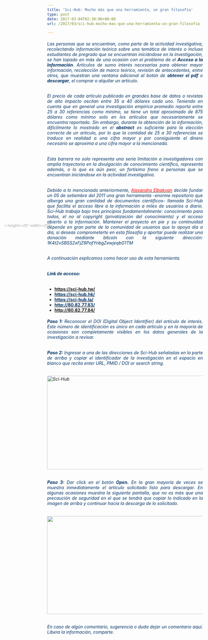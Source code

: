 ```yaml
---
title: 'Sci-Hub: Mucho más que una herramienta, un gran filosofía'
type: post
date: 2017-03-04T02:30:00+00:00
url: /2017/03/sci-hub-mucho-mas-que-una-herramienta-un-gran-filosofia

---
```

<h6 style="text-align: justify;">
  <span style="color: #003366;">Las personas que se encuentran, como parte de la actividad investigativa, recolectando información teórica sobre una temática de interés o incluso estudiantes de pregrado que se encuentran iniciándose en la investigación, se han topado en más de una ocasión con el problema de el <strong>Acceso a la Información</strong>. Artículos de sumo interés necesarias para obtener mayor información, recolección de marco teórico, revisión de antecedentes, entre otros, que muestran una ventana adicional al botón de <strong>obtener el pdf</strong> o <strong>descargar</strong>, el comprar o alquilar un artículo.<br /> </span>
</h6>

<h6 style="text-align: justify;">
  <span style="color: #003366;">El precio de cada artículo publicado en grandes base de datos o revistas de alto impacto oscilan entre 35 a 40 dólares cada uno. Teniendo en cuenta que en general una investigación empírica promedio reporta entre 25 a 30 referencias como mínimo, se tiene un total aproximado de 875 dólares como mínimo solo en los artículos que necesariamente se encuentra reportado. Sin embargo, durante la obtención de la información, difícilmente lo mostrado en el <strong>abstract</strong> es suficiente para la elección correcta de un artículo, por lo que la cantidad de 25 a 30 referencias se traduce en realidad a una cifra mayor y por consiguiente el dinero necesario se aproxima a una cifra mayor a la mencionada.</span>
</h6>

<h6 style="text-align: justify;">
  <span style="color: #003366;">Esta barrera no solo representa una seria limitación a investigadores con amplia trayectoria en la divulgación de conocimiento científico, representa además, o lo que es aún peor, un fortísimo freno a personas que se encuentran iniciándose en la actividad investigativa.</span>
</h6>

<h6 style="text-align: justify;">
  <span style="color: #003366;">Debido a lo mencionado anteriormente, <a href="https://es.wikipedia.org/wiki/Alexandra_Elbakyan" target="_blank" rel="noopener"><span style="color: #ff0000;">Alexandra Elbakyan</span></a> decide fundar un 05 de setiembre del 2011 una gran herramienta -enorme repositorio que alberga una gran cantidad de documentos científicos- llamada Sci-Hub que facilita el acceso libre a la información a miles de usuarios a diario. Sci-Hub trabaja bajo tres principios fundamentalmente: conocimiento para todos, el no al copyright (privatización del conocimiento) y el acceso abierto a la información. Mantener el proyecto en pie y su continuidad depende en gran parte de la comunidad de usuarios que lo apoya día a día, si deseas comprometerte en esta filosofía y aportar puede realizar una donación mediante bitcoin con la siguiente dirección: 1K4t2vSBSS2xFjZ6PofYnbgZewjeqbG1TM</span>
</h6>

<h6 style="text-align: justify;">
  <span style="color: #003366;">A continuación explicamos como hacer uso de esta herramienta.</span>
</h6>

###### <span style="color: #003366;"><strong>Link de acceso:</strong></span>

  * <span style="color: #003366;"><a style="color: #003366;" href="https://sci-hub.tw/"><strong>https://sci-hub.tw/</strong></a></span>
  * [<span style="color: #003366;"><strong>https://sci-hub.hk/</strong></span>][1]
  * [**<span style="color: #003366;">https://sci-hub.la/</span>**][2]
  * [<span style="color: #003366;"><strong>http://80.82.77.83/</strong></span>][3]
  * <span style="color: #003366;"><strong><a style="color: #003366;" href="http://80.82.77.84/" target="_blank" rel="noopener">http://80.82.77.84/</a></strong></span>

<h6 style="text-align: justify;">
  <span style="color: #003366;"><strong>Paso 1:</strong> Reconocer el DOI <em>(D<span class="st">igital Object Identifier)</span></em> del artículo de interés. Este número de identificación es único en cada artículo y en la mayoría de ocasiones son completamente visibles en los datos generales de la investigación a revisar.</span>
</h6>

<h6 style="text-align: justify;">
  <span style="color: #003366;"><strong>Paso 2:</strong> Ingresar a una de las direcciones de Sci-Hub señaladas en la parte de arriba y copiar el identificador de la investigación en el espacio en blanco que recita <em>enter URL, PMID / DOI or search string</em>.</span>
</h6>

<h6 style="text-align: justify;">
  <a href="https://sci-hub.tw/"><img class="wp-image-63 aligncenter" title="Sci-Hub" src="http://grupoamp.tk/wp-content/uploads/2017/03/Screenshot_20170303_020755-1024x482.png" width="641" height="302" /></a>
</h6>

<h6 style="text-align: justify;">
  <span style="color: #003366;"><strong>Paso 3:</strong> Dar click en el botón <strong>Open.</strong> En la gran mayoría de veces se muestra inmediatamente el artículo solicitado listo para descargar. En algunas ocasiones muestra la siguiente pantalla, que no es más que una precaución de seguridad en el que se tendrá que copiar lo indicado en la imagen de arriba y continuar hacia la descarga de lo solicitado.</span>
</h6>

<img class="alignnone wp-image-64" src="http://grupoamp.tk/wp-content/uploads/2017/03/scihub-1024x476.png" width="680" height="316" />

<h6 style="text-align: justify;">
</h6>

<h6 style="text-align: justify;">
  <span style="color: #003366;">En caso de algún comentario, sugerencia o duda dejar un comentario aquí. Libera la información, comparte.</span>
</h6>

<div id="s3gt_translate_tooltip_mini" class="s3gt_translate_tooltip_mini_box" style="background: initial !important; border: initial !important; border-radius: initial !important; border-spacing: initial !important; border-collapse: initial !important; direction: ltr !important; flex-direction: initial !important; font-weight: initial !important; height: initial !important; letter-spacing: initial !important; min-width: initial !important; max-width: initial !important; min-height: initial !important; max-height: initial !important; margin: auto !important; outline: initial !important; padding: initial !important; position: absolute; table-layout: initial !important; text-align: initial !important; text-shadow: initial !important; width: initial !important; word-break: initial !important; word-spacing: initial !important; overflow-wrap: initial !important; box-sizing: initial !important; display: initial !important; color: inherit !important; font-size: 13px !important; font-family: X-LocaleSpecific, sans-serif, Tahoma, Helvetica !important; line-height: 13px !important; vertical-align: top !important; white-space: inherit !important; left: 89px; top: 762px; opacity: 0.35;">
  <div id="s3gt_translate_tooltip_mini_logo" class="s3gt_translate_tooltip_mini" title="Traducir texto seleccionado">
  </div>
  
  <div id="s3gt_translate_tooltip_mini_sound" class="s3gt_translate_tooltip_mini" title="Escuchar">
  </div>
  
  <div id="s3gt_translate_tooltip_mini_copy" class="s3gt_translate_tooltip_mini" title="Copiar texto al Portapapeles">
  </div>
  
  <p>
    » height=»20&#8243; width=»20&#8243;>
  </p>
</div>

 [1]: https://sci-hub.hk/
 [2]: https://sci-hub.la/
 [3]: http://80.82.77.83/